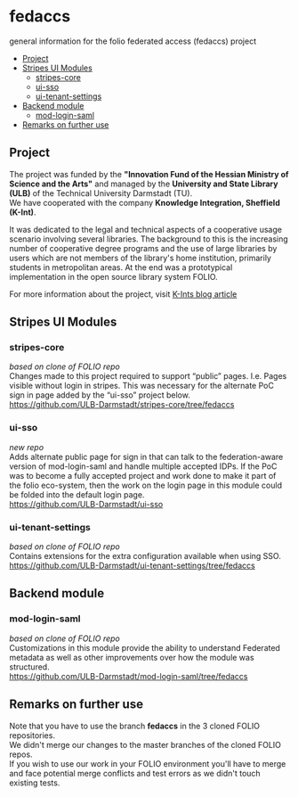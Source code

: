 # fedaccs
general information for the folio federated access (fedaccs) project 

<!-- TOC start -->
  * [Project ](#project)
  * [Stripes UI Modules](#stripes-ui-modules)
    + [stripes-core](#stripes-core)
    + [ui-sso](#ui-sso)
    + [ui-tenant-settings](#ui-tenant-settings)
  * [Backend module](#backend-module)
    + [mod-login-saml](#mod-login-saml)
  * [Remarks on further use](#remarks-on-further-use)
<!-- TOC end -->
<!-- TOC --><a name="fedaccs"></a>

<!-- TOC --><a name="project"></a>
## Project 
The project was funded by the **"Innovation Fund of the Hessian Ministry of Science and the Arts"** and managed by the **University and State Library (ULB)** of the Technical University Darmstadt (TU).\
We have cooperated with the company **Knowledge Integration, Sheffield (K-Int)**.

It was dedicated to the legal and technical aspects of a cooperative usage scenario involving
several libraries. The background to this is the increasing number of cooperative degree programs and the use of large
libraries by users which are not members of the library's home institution, primarily students in metropolitan areas. At the end was
a prototypical implementation in the open source library system FOLIO.

For more information about the project, visit [K-Ints blog article](https://www.k-int.com/fedaccs-delivers-federated-authentication-to-folio/)

<!-- TOC --><a name="stripes-ui-modules"></a>
## Stripes UI Modules
<!-- TOC --><a name="stripes-core"></a>
### stripes-core
*based on clone of FOLIO repo*\
Changes made to this project required to support “public” pages. I.e. Pages visible without login in stripes. This was necessary for the alternate PoC sign in page added by the “ui-sso” project below.\
https://github.com/ULB-Darmstadt/stripes-core/tree/fedaccs

<!-- TOC --><a name="ui-sso"></a>
### ui-sso
*new repo*\
Adds alternate public page for sign in that can talk to the federation-aware version of mod-login-saml and handle multiple accepted IDPs. If the PoC was to become a fully accepted project and work done to make it part of the folio eco-system, then the work on the login page in this module could be folded into the default login page.\
https://github.com/ULB-Darmstadt/ui-sso

<!-- TOC --><a name="ui-tenant-settings"></a>
### ui-tenant-settings
*based on clone of FOLIO repo*\
Contains extensions for the extra configuration available when using SSO.\
https://github.com/ULB-Darmstadt/ui-tenant-settings/tree/fedaccs

<!-- TOC --><a name="backend-module"></a>
## Backend module
<!-- TOC --><a name="mod-login-saml"></a>
### mod-login-saml
*based on clone of FOLIO repo*\
Customizations in this module provide the ability to understand Federated metadata as well as other improvements over how the module was structured.\
https://github.com/ULB-Darmstadt/mod-login-saml/tree/fedaccs

<!-- TOC --><a name="remarks-on-further-use"></a>
## Remarks on further use
Note that you have to use the branch **fedaccs** in the 3 cloned FOLIO repositories.\
We didn't merge our changes to the master branches of the cloned FOLIO repos.\
If you wish to use our work in your FOLIO environment you'll have to merge and face potential merge conflicts and test errors as we didn't touch existing tests.

